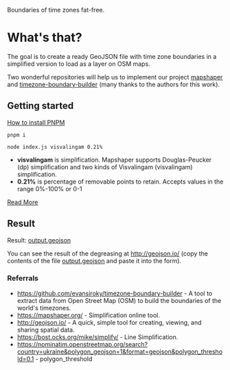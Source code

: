 Boundaries of time zones fat-free.

# What's that?

The goal is to create a ready GeoJSON file with time zone boundaries in a simplified version to load as a layer on OSM maps.

Two wonderful repositories will help us to implement our project [mapshaper](https://github.com/mbloch/mapshaper) and [timezone-boundary-builder](https://github.com/evansiroky/timezone-boundary-builder) (many thanks to the authors for this work).

## Getting started

[How to install PNPM](https://pnpm.io/installation)

```
pnpm i
```

```
node index.js visvalingam 0.21%
```
- **visvalingam** is simplification. Mapshaper supports Douglas-Peucker (dp) simplification and two kinds of Visvalingam (visvalingam) simplification.
- **0.21%** is percentage of removable points to retain. Accepts values in the range 0%-100% or 0-1
  
[Read More](https://github.com/mbloch/mapshaper/wiki/Command-Reference)


## Result

Result: [output.geojson](output.geojson)

You can see the result of the degreasing at http://geojson.io/ (copy the contents of the file [output.geojson](output.geojson) and paste it into the form).

### Referrals

- https://github.com/evansiroky/timezone-boundary-builder - A tool to extract data from Open Street Map (OSM) to build the boundaries of the world's timezones.
- https://mapshaper.org/ - Simplification online tool.
- http://geojson.io/ - A quick, simple tool for creating, viewing, and sharing spatial data.
- https://bost.ocks.org/mike/simplify/ - Line Simplification.
- https://nominatim.openstreetmap.org/search?country=ukraine&polygon_geojson=1&format=geojson&polygon_threshold=0.1 - polygon_threshold
